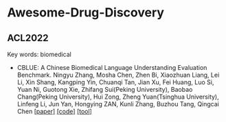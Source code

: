 # Awesome-Drug-Discovery

## ACL2022 
Key words: biomedical
- CBLUE: A Chinese Biomedical Language Understanding Evaluation Benchmark. Ningyu Zhang, Mosha Chen, Zhen Bi, Xiaozhuan Liang, Lei Li, Xin Shang, Kangping Yin, Chuanqi Tan, Jian Xu, Fei Huang, Luo Si, Yuan Ni, Guotong Xie, Zhifang Sui(Peking University), Baobao Chang(Peking University), Hui Zong, Zheng Yuan(Tsinghua University), Linfeng Li, Jun Yan, Hongying ZAN, Kunli Zhang, Buzhou Tang, Qingcai Chen [[paper]](https://arxiv.org/pdf/2106.08087.pdf) [[code]](https://github.com/CBLUEbenchmark/CBLUE) [[tool]](https://tianchi.aliyun.com/dataset/dataDetail?dataId=95414&lang=en-us)
